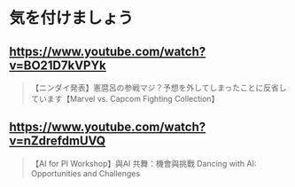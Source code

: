 # 気を付けましょう

## https://www.youtube.com/watch?v=BO21D7kVPYk

> 【ニンダイ発表】憲麿呂の参戦マジ？予想を外してしまったことに反省しています【Marvel vs. Capcom Fighting Collection】

## https://www.youtube.com/watch?v=nZdrefdmUVQ

> 【AI for PI Workshop】與AI 共舞：機會與挑戰 Dancing with AI: Opportunities and Challenges 
